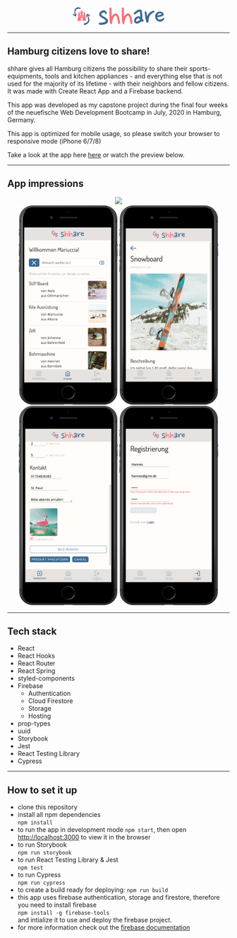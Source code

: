 <div align="center">
  <img src="./public/logo.svg"
     height="40px"/>
</div>

---

## Hamburg citizens love to share!

shhare gives all Hamburg citizens the possibility to share their sports-equipments, tools and kitchen appliances - and everything else that is not used for the majority of its lifetime - with their neighbors and fellow citizens.
It was made with Create React App and a Firebase backend.

This app was developed as my capstone project during the final four weeks of the neuefische Web Development Bootcamp in July, 2020 in Hamburg, Germany.

This app is optimized for mobile usage, so please switch your browser to responsive mode (iPhone 6/7/8)

Take a look at the app here [here](https://shhare.web.app/) or watch the preview below.

---

## App impressions

<div align="center">
  <img src="./public/img/mariuccia_zimmermann_shhare.gif"
     height="410px"/>
</div>

<div align="center">
  <img src="./public/img/startscreen_iphone.jpg"
     height="450px"/>
  <img src="./public/img/productdetail_iphone.jpg"
     height="450px"/>
</div>

<div align="center">
  <img src="./public/img/addproduct_iphone.jpg"
     height="450px"/>
  <img src="./public/img/register_iphone.jpg"
     height="450px"/>
</div>

---

## Tech stack

- React
- React Hooks
- React Router
- React Spring
- styled-components
- Firebase
  - Authentication
  - Cloud Firestore
  - Storage
  - Hosting
- prop-types
- uuid
- Storybook
- Jest
- React Testing Library
- Cypress

---

## How to set it up

- clone this repository
- install all npm dependencies  
   `npm install`
- to run the app in development mode `npm start`, then open [http://localhost:3000](http://localhost:3000) to view it in the browser
- to run Storybook  
  `npm run storybook`
- to run React Testing Library & Jest  
  `npm test`
- to run Cypress  
  `npm run cypress`
- to create a build ready for deploying:
  `npm run build`
- this app uses firebase authentication, storage and firestore, therefore you need to install firebase  
  `npm install -g firebase-tools`  
  and intialize it to use and deploy the firebase project.
- for more information check out the [firebase documentation](https://firebase.google.com/docs)
